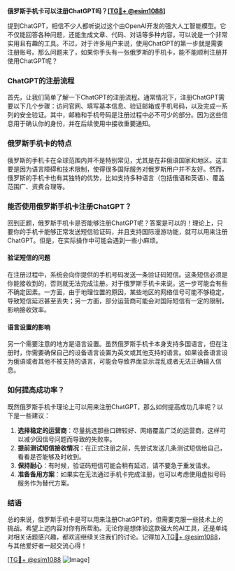 **俄罗斯手机卡可以注册ChatGPT吗？[[TG💪+ @esim1088](https://t.me/s/esim1088)]**

提到ChatGPT，相信不少人都听说过这个由OpenAI开发的强大人工智能模型。它不仅能回答各种问题，还能生成文章、代码、对话等多种内容，可以说是一个非常实用且有趣的工具。不过，对于许多用户来说，使用ChatGPT的第一步就是需要注册账号。那么问题来了，如果你手头有一张俄罗斯的手机卡，能不能顺利注册并使用ChatGPT呢？

### ChatGPT的注册流程

首先，让我们简单了解一下ChatGPT的注册流程。通常情况下，注册ChatGPT需要以下几个步骤：访问官网、填写基本信息、验证邮箱或手机号码，以及完成一系列的安全验证。其中，邮箱和手机号码是注册过程中必不可少的部分。因为这些信息用于确认你的身份，并在后续使用中接收重要通知。

### 俄罗斯手机卡的特点

俄罗斯的手机卡在全球范围内并不是特别常见，尤其是在非俄语国家和地区。这主要是因为语言障碍和技术限制，使得很多国际服务对俄罗斯用户并不友好。然而，俄罗斯的手机卡也有其独特的优势，比如支持多种语言（包括俄语和英语）、覆盖范围广、资费合理等。

### 能否使用俄罗斯手机卡注册ChatGPT？

回到正题，俄罗斯手机卡是否能够注册ChatGPT呢？答案是可以的！理论上，只要你的手机卡能够正常发送短信验证码，并且支持国际漫游功能，就可以用来注册ChatGPT。但是，在实际操作中可能会遇到一些小麻烦。

#### 验证短信的问题

在注册过程中，系统会向你提供的手机号码发送一条验证码短信。这条短信必须是你能接收到的，否则就无法完成注册。对于俄罗斯手机卡来说，这一步可能会有些不确定因素。一方面，由于地理位置的原因，某些地区的网络信号可能不够稳定，导致短信延迟甚至丢失；另一方面，部分运营商可能会对国际短信有一定的限制，影响接收效率。

#### 语言设置的影响

另一个需要注意的地方是语言设置。虽然俄罗斯手机卡本身支持多国语言，但在注册时，你需要确保自己的设备语言设置为英文或其他支持的语言。如果设备语言设为俄语或者其他不被支持的语言，可能会导致界面显示混乱或者无法正确输入信息。

### 如何提高成功率？

既然俄罗斯手机卡理论上可以用来注册ChatGPT，那么如何提高成功几率呢？以下是一些建议：

1. **选择稳定的运营商**：尽量挑选那些口碑较好、网络覆盖广泛的运营商，这样可以减少因信号问题而导致的失败率。
2. **提前测试短信接收情况**：在正式注册之前，先尝试发送几条测试短信给自己，看看是否能够及时收到。
3. **保持耐心**：有时候，验证码短信可能会稍有延迟，请不要急于重发请求。
4. **准备备用方案**：如果实在无法通过手机卡完成注册，也可以考虑使用虚拟号码服务作为替代方案。

### 结语

总的来说，俄罗斯手机卡是可以用来注册ChatGPT的，但需要克服一些技术上的挑战。希望上述内容对你有所帮助。无论你是想体验这款强大的AI工具，还是单纯对相关话题感兴趣，都欢迎继续关注我们的讨论。记得加入[TG💪+ @esim1088](https://t.me/s/esim1088)，与其他爱好者一起交流心得！

[[TG💪+ @esim1088](https://t.me/s/esim1088) ![Image](https://i.postimg.cc/4NQfJmqS/Snipaste-2025-05-13-00-14-12.png)]